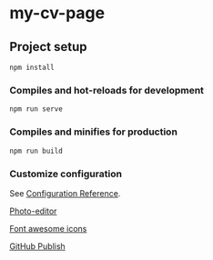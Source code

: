 # my-cv-page

## Project setup

```
npm install
```

### Compiles and hot-reloads for development

```
npm run serve
```

### Compiles and minifies for production

```
npm run build
```

### Customize configuration

See [Configuration Reference](https://cli.vuejs.org/config/).

[Photo-editor](https://www.befunky.com/create/photo-editor/)

[Font awesome icons](https://fontawesome.com/icons?d=gallery&m=free)

[GitHub Publish](https://medium.com/@Roli_Dori/deploy-vue-cli-3-project-to-github-pages-ebeda0705fbd)
